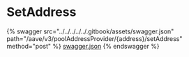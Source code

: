 # SetAddress

{% swagger src="../../../../../.gitbook/assets/swagger.json" path="/aave/v3/poolAddressProvider/{address}/setAddress" method="post" %}
[swagger.json](../../../../../.gitbook/assets/swagger.json)
{% endswagger %}
